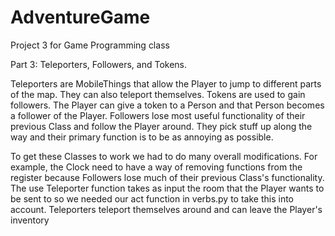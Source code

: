 AdventureGame
=============

Project 3  for Game Programming class

Part 3: Teleporters, Followers, and Tokens.
 
Teleporters are MobileThings that allow the Player to jump to different parts of the map. They can also teleport themselves.
Tokens are used to gain followers. The Player can give a token to a Person and that Person becomes a follower of the Player.
Followers lose most useful functionality of their previous Class and follow the Player around. They pick stuff up along the way and their primary function is to be as annoying as possible.
 
To get these Classes to work we had to do many overall modifications.
For example, the Clock need to have a way of removing functions from the register because Followers lose much of their previous Class's functionality. 
The use Teleporter function takes as input the room that the Player wants to be sent to so we needed our act function in verbs.py to take this into account.
Teleporters teleport themselves around and can leave the Player's inventory

